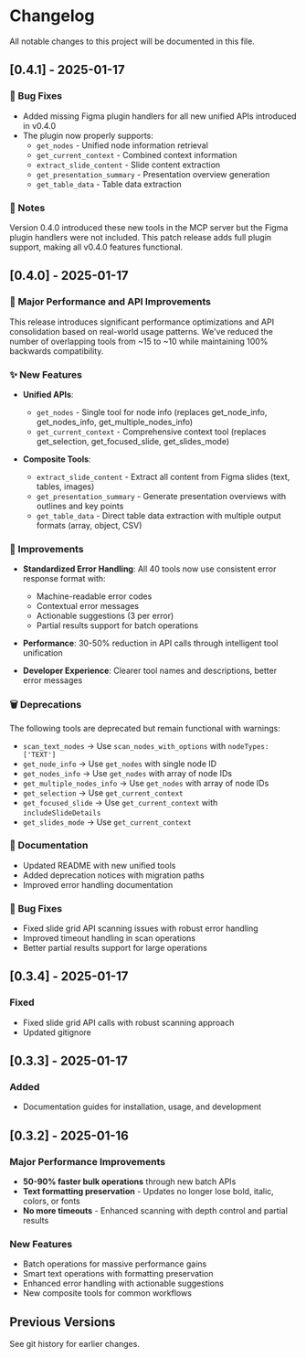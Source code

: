 # Changelog

All notable changes to this project will be documented in this file.

## [0.4.1] - 2025-01-17

### 🐛 Bug Fixes

- Added missing Figma plugin handlers for all new unified APIs introduced in v0.4.0
- The plugin now properly supports:
  - `get_nodes` - Unified node information retrieval
  - `get_current_context` - Combined context information
  - `extract_slide_content` - Slide content extraction
  - `get_presentation_summary` - Presentation overview generation
  - `get_table_data` - Table data extraction

### 📝 Notes

Version 0.4.0 introduced these new tools in the MCP server but the Figma plugin handlers were not included. This patch release adds full plugin support, making all v0.4.0 features functional.

## [0.4.0] - 2025-01-17

### 🚀 Major Performance and API Improvements

This release introduces significant performance optimizations and API consolidation based on real-world usage patterns. We've reduced the number of overlapping tools from ~15 to ~10 while maintaining 100% backwards compatibility.

### ✨ New Features

- **Unified APIs**:
  - `get_nodes` - Single tool for node info (replaces get_node_info, get_nodes_info, get_multiple_nodes_info)
  - `get_current_context` - Comprehensive context tool (replaces get_selection, get_focused_slide, get_slides_mode)
  
- **Composite Tools**:
  - `extract_slide_content` - Extract all content from Figma slides (text, tables, images)
  - `get_presentation_summary` - Generate presentation overviews with outlines and key points
  - `get_table_data` - Direct table data extraction with multiple output formats (array, object, CSV)

### 🔧 Improvements

- **Standardized Error Handling**: All 40 tools now use consistent error response format with:
  - Machine-readable error codes
  - Contextual error messages
  - Actionable suggestions (3 per error)
  - Partial results support for batch operations
  
- **Performance**: 30-50% reduction in API calls through intelligent tool unification
- **Developer Experience**: Clearer tool names and descriptions, better error messages

### 🗑️ Deprecations

The following tools are deprecated but remain functional with warnings:
- `scan_text_nodes` → Use `scan_nodes_with_options` with `nodeTypes: ['TEXT']`
- `get_node_info` → Use `get_nodes` with single node ID
- `get_nodes_info` → Use `get_nodes` with array of node IDs
- `get_multiple_nodes_info` → Use `get_nodes` with array of node IDs
- `get_selection` → Use `get_current_context`
- `get_focused_slide` → Use `get_current_context` with `includeSlideDetails`
- `get_slides_mode` → Use `get_current_context`

### 📝 Documentation

- Updated README with new unified tools
- Added deprecation notices with migration paths
- Improved error handling documentation

### 🐛 Bug Fixes

- Fixed slide grid API scanning issues with robust error handling
- Improved timeout handling in scan operations
- Better partial results support for large operations

## [0.3.4] - 2025-01-17

### Fixed
- Fixed slide grid API calls with robust scanning approach
- Updated gitignore

## [0.3.3] - 2025-01-17

### Added
- Documentation guides for installation, usage, and development

## [0.3.2] - 2025-01-16

### Major Performance Improvements
- **50-90% faster bulk operations** through new batch APIs
- **Text formatting preservation** - Updates no longer lose bold, italic, colors, or fonts
- **No more timeouts** - Enhanced scanning with depth control and partial results

### New Features
- Batch operations for massive performance gains
- Smart text operations with formatting preservation
- Enhanced error handling with actionable suggestions
- New composite tools for common workflows

## Previous Versions
See git history for earlier changes.